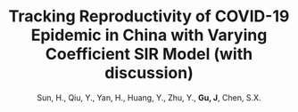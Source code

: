 ---
title: "Tracking Reproductivity of COVID-19 Epidemic in China with Varying Coefficient SIR Model (with discussion)"
collection: publications
permalink: /publication/0_JDS_2020
author: Sun, H., Qiu, Y., Yan, H., Huang, Y., Zhu, Y., <strong>Gu, J</strong>, Chen, S.X.
conf: 'Journal of Data Science'
year: 2020
codeurl: https://github.com/sun-haoxuan/vSIR
paperurl: /publications/papers/0_JDS_2020.pdf
additional: true
---